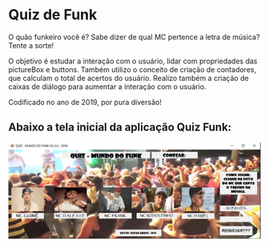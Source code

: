 # Quiz de Funk
 O quão funkeiro você é? Sabe dizer de qual MC pertence a letra de música? Tente a sorte!

 O objetivo é estudar a interação com o usuário, lidar com propriedades das pictureBox e buttons. Também utilizo o conceito de criação de contadores, que calculam o total de acertos do usuário. Realizo também a criação de caixas de diálogo para aumentar a interação com o usuário.

 Codificado no ano de 2019, por pura diversão!

## Abaixo a tela inicial da aplicação Quiz Funk:

![Tela inicial da aplicação Quiz Funk - 2019](https://github.com/Natan-Abreu/quiz_funk/blob/master/telaInicalQuizFunk.PNG)
